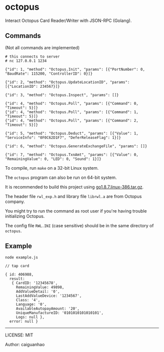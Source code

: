 octopus
=======

Interact Octopus Card Reader/Writer with JSON-RPC (Golang).

## Commands

(Not all commands are implemented)

```
# this connects to server
# nc 127.0.0.1 1234

{"id": 1, "method": "Octopus.Init", "params": [{"PortNumber": 0, "BaudRate": 115200, "ControllerID": 0}]}

{"id": 2, "method": "Octopus.UpdateLocationID", "params": [{"LocationID": 234567}]}

{"id": 3, "method": "Octopus.Inspect", "params": []}

{"id": 4, "method": "Octopus.Poll", "params": [{"Command": 0, "Timeout": 5}]}
{"id": 4, "method": "Octopus.Poll", "params": [{"Command": 1, "Timeout": 5}]}
{"id": 4, "method": "Octopus.Poll", "params": [{"Command": 2, "Timeout": 5}]}

{"id": 5, "method": "Octopus.Deduct", "params": [{"Value": 1, "ServiceInfo": "0F0C62D1F7", "DeferReleaseFlag": 1}]}

{"id": 6, "method": "Octopus.GenerateExchangeFile", "params": []}

{"id": 7, "method": "Octopus.TxnAmt", "params": [{"Value": 0, "RemainingValue": 0, "LED": 0, "Sound": 1}]}
```

To compile, run `make` on a 32-bit Linux system.

The `octopus` program can also be run on 64-bit system.

It is recommended to build this project using [go1.8.7.linux-386.tar.gz](https://dl.google.com/go/go1.8.7.linux-386.tar.gz).

The header file `rwl_exp.h` and library file `librwl.a` are from Octopus company.

You might try to run the command as root user if you're having trouble initializing Octopus.

The config file `RWL.INI` (case sensitive) should be in the same directory of `octopus`.

## Example

```
node example.js

// tap card

{ id: 406988,
  result:
   { CardID: '12345678',
     RemainingValue: 49898,
     AddValueDetail: '0',
     LastAddValueDevice: '1234567',
     Class: '4',
     Language: '0',
     AvailableAutopayAmount: '20',
     UniqueManufactureID: '0101010101010101',
     Logs: null },
  error: null }
```

---

LICENSE: MIT

Author: caiguanhao
